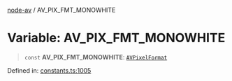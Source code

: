 [node-av](../globals.md) / AV\_PIX\_FMT\_MONOWHITE

# Variable: AV\_PIX\_FMT\_MONOWHITE

> `const` **AV\_PIX\_FMT\_MONOWHITE**: [`AVPixelFormat`](../type-aliases/AVPixelFormat.md)

Defined in: [constants.ts:1005](https://github.com/seydx/av/blob/f8631fc881b394300b1479f511d55cf1c370a87f/src/constants/constants.ts#L1005)
